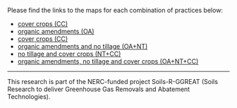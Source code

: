 Please find the links to the maps for each combination of practices below:
- [cover crops (CC)](./CC.html)
- [organic amendments (OA)](./OA.html)
- [cover crops (CC)](./CC.html)
- [organic amendments and no tillage (OA+NT)](./OA+NT.html)
- [no tillage and cover crops (NT+CC)](./NT+CC.html)
- [organic amendments, no tillage and cover crops (OA+NT+CC)](./OA+NT+CC.html)

---

This research is part of the NERC-funded project Soils-R-GGREAT (Soils Research to deliver Greenhouse Gas Removals and Abatement Technologies).
